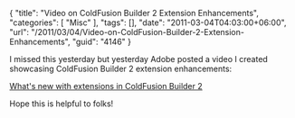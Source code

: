 {
	"title": "Video on ColdFusion Builder 2 Extension Enhancements",
	"categories": [
		"Misc"
	],
	"tags": [],
	"date": "2011-03-04T04:03:00+06:00",
	"url": "/2011/03/04/Video-on-ColdFusion-Builder-2-Extension-Enhancements",
	"guid": "4146"
}

I missed this yesterday but yesterday Adobe posted a video I created showcasing ColdFusion Builder 2 extension enhancements:

<a href="http://www.adobe.com/devnet/coldfusion/articles/cfb2-extensions.html">What's new with extensions in ColdFusion Builder 2</a>

Hope this is helpful to folks!